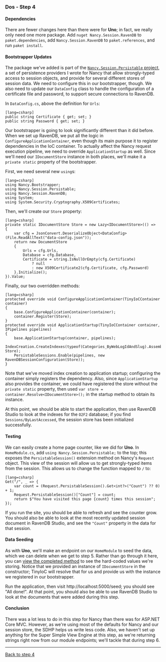 ### Dos - Step 4

#### Dependencies

There are fewer changes here than there were for **Uno**; in fact, we really only need one more package. Add `nuget Nancy.Session.RavenDB` to `paket.dependencies`, add `Nancy.Session.RavenDB` to `paket.references`, and run `paket install`.

#### Bootstrapper Updates

The package we've added is part of the [`Nancy.Session.Persistable` project](https://github.com/danieljsummers/Nancy.Session.Persistable), a set of persistence providers I wrote for Nancy that allow strongly-typed access to session objects, and provide for several different stores of session data. We need to configure this in our bootstrapper, though. We also need to update our `DataConfig` class to handle the configuration of a certificate file and password, to support secure connections to RavenDB.

In `DataConfig.cs`, above the definition for `Urls`:
    
    [lang=csharp]
    public string Certificate { get; set; }
    public string Password { get; set; }

Our bootstrapper is going to look significantly different than it did before. When we set up RavenDB, we put all the logic in `ConfigureApplicationContainer`, even though its main purpose it to register dependencies in the IoC container. To actually affect the Nancy request execution pipeline, we need to override `ApplicationStartup` as well. Since we'll need our `IDocumentStore` instance in both places, we'll make it a `private static` property of the bootstrapper.

First, we need several new `using`s:

    [lang=csharp]
    using Nancy.Bootstrapper;
    using Nancy.Session.Persistable;
    using Nancy.Session.RavenDB;
    using System;
    using System.Security.Cryptography.X509Certificates;

Then, we'll create our `Store` property:

    [lang=csharp]
    private static IDocumentStore Store = new Lazy<IDocumentStore>(() =>
    {
        var cfg = JsonConvert.DeserializeObject<DataConfig>(File.ReadAllText("data-config.json"));
        return new DocumentStore
        {
            Urls = cfg.Urls,
            Database = cfg.Database,
            Certificate = string.IsNullOrEmpty(cfg.Certificate)
                ? null
                : new X509Certificate2(cfg.Certificate, cfg.Password)
        }.Initialize();
    }).Value;

Finally, our two overridden methods:

    [lang=csharp]
    protected override void ConfigureApplicationContainer(TinyIoCContainer container)
    {
        base.ConfigureApplicationContainer(container);
        container.Register(Store);
    }
    protected override void ApplicationStartup(TinyIoCContainer container, IPipelines pipelines)
    {
        base.ApplicationStartup(container, pipelines);
        IndexCreation.CreateIndexes(typeof(Categories_ByWebLogIdAndSlug).Assembly, Store);
        PersistableSessions.Enable(pipelines, new RavenDBSessionConfiguration(Store));
    }

Note that we've moved index creation to application startup; configuring the container simply registers the dependency. Also, since `ApplicationStartup` also provides the container, we could have registered the store without the `private static` property, then used `var store = container.Resolve<IDocumentStore>();` in the startup method to obtain its instance.

At this point, we should be able to start the application, then use RavenDB Studio to look at the indexes for the `O2F2` database; if you find `Sessions/ByLastAccessed`, the session store has been initialized successfully.

#### Testing

We can easily create a home page counter, like we did for **Uno**. In `HomeModule.cs`, add `using Nancy.Session.Persistable;` to the top; this exposes the `PersistableSession()` extension method on Nancy's `Request` object. This view of the session will allow us to get strongly-typed items from the session. This allows us to change the function mapped to `/` to:

    [lang=csharp]
    Get("/", _ => {
        var count = (Request.PersistableSession().Get<int?>("Count") ?? 0) + 1;
        Request.PersistableSession()["Count"] = count;
        return $"You have visited this page {count} times this session";
    });

If you run the site, you should be able to refresh and see the counter grow. You should also be able to look at the most recently updated session document in RavenDB Studio, and see the `"Count"` property in the data for that session.

#### Data Seeding

As with **Uno**, we'll make an endpoint on our `HomeModule` to seed the data, which we can delete when we get to step 5. Rather than go through it here, you can [view the completed method](https://github.com/bit-badger/o2f/tree/master/src/2-Dos/Modules/HomeModule.cs#L17) to see the hard-coded values we're storing. Notice that we provided an instance of `IDocumentStore` in the constructor; TinyIoC will resolve that for us and provide us with the instance we registered in our bootstrapper.

Run the application, then visit http://localhost:5000/seed; you should see "All done!". At that point, you should also be able to use RavenDB Studio to look at the documents that were added during this step.

#### Conclusion

There was a lot less to do in this step for Nancy than there was for ASP.NET Core MVC. However, as we're using most of the defaults for Nancy and our session store, the SDHP helps us write less code. Also, we haven't set up anything for the Super Simple View Engine at this step, as we're returning strings right now from our module endpoints; we'll tackle that during step 6.

---
[Back to step 4](../step4)
